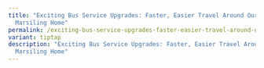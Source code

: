 ```yaml
---
title: "Exciting Bus Service Upgrades: Faster, Easier Travel Around Our
  Marsiling Home"
permalink: /exciting-bus-service-upgrades-faster-easier-travel-around-our-marsiling-home/
variant: tiptap
description: "Exciting Bus Service Upgrades: Faster, Easier Travel Around Our
  Marsiling Home"
---
```

